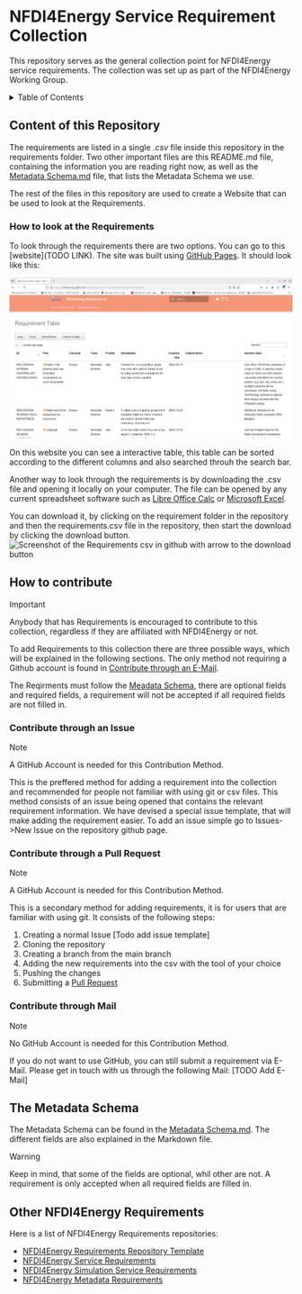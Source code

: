 # NFDI4Energy Service Requirement Collection

This repository serves as the general collection point for NFDI4Energy service requirements.
The collection was set up as part of the NFDI4Energy Working Group.

<!-- TABLE OF CONTENTS -->
<details>
  <summary>Table of Contents</summary>
  <ol>
    <li>
      <a href="#content-of-this-repository">Content of this Repository</a>
      <ul>
        <li><a href="#how-to-look-at-the-requirements">How to look at the Requirements</a></li>
      </ul>
    </li>
    <li>
      <a href="#how-to-contribute">How to contribute</a>
      <ul>
        <li><a href="#contribute-through-an-issue">Contribute through an Issue</a></li>
        <li><a href="#contribute-through-a-pull-request">Contribute through a Pull Request</a></li>
        <li><a href="#contribute-through-mail">Contribute through a Mail</a></li>
      </ul>
    </li>
    <li><a href="#the-metadata-schema">The Metadata Schema</a></li>
  </ol>
</details>

## Content of this Repository

The requirements are listed in a single *.csv* file inside this repository in the requirements folder. 
Two other important files are this README.md file, containing the information you are reading right now,
as well as the [Metadata Schema.md](./docs/content/requirements_metadata_schema.md) file, that lists the Metadata Schema we use.

The rest of the files in this repository are used to create a Website that can be used to look at the Requirements.

### How to look at the Requirements

To look through the requirements there are two options.
You can go to this [website](TODO LINK). The site was built using [GitHub Pages](https://pages.github.com/). It should look like this:


![Screenshot of the Requirements Website with example test data](/docs/img/Screenshot_Website.png?raw=true "Screenshot of the Website with Example Data")

On this website you can see a interactive table, this table can be sorted according to the different columns and also searched throuh the search bar.

Another way to look through the requirements is by downloading the .csv file and opening it locally on your computer.
The file can be opened by any current spreadsheet software such as [Libre Office Calc](https://de.libreoffice.org/discover/calc/) or [Microsoft Excel](https://www.microsoft.com/de-de/microsoft-365/excel?market=de).

You can download it, by clicking on the requirement folder in the repository and then the requirements.csv file in the repository, then start the download by clicking the download button.
![Screenshot of the Requirements csv in github with arrow to the download button](/docs/content/Screenshot_Github_Download.png?raw=true "Screenshot of the Github page of the csv")

## How to contribute

>[!IMPORTANT]
>Anybody that has Requirements is encouraged to contribute to this collection, regardless if they are affiliated with NFDI4Energy or not.

To add Requirements to this collection there are three possible ways, which will be explained in the following sections. The only method not requiring a Github account is found in <a href="#contribute-through-an-email">Contribute through an E-Mail</a>.

The Reqirments must follow the [Meadata Schema](#the-metadata-schema), there are optional fields and required fields, a requirement will not be accepted if all required fields are not filled in.

### Contribute through an Issue

>[!NOTE]
>A GitHub Account is needed for this Contribution Method.

This is the preffered method for adding a requirement into the collection and recommended for people not familiar with using git or csv files.
This method consists of an issue being opened that contains the relevant requirement information. We have devised a special issue template, that will make adding the requirement easier.
To add an issue simple go to Issues->New Issue on the repository github page.

### Contribute through a Pull Request

>[!NOTE]
>A GitHub Account is needed for this Contribution Method.

This is a secondary method for adding requirements, it is for users that are familiar with using git.
It consists of the following steps:

1. Creating a normal Issue [Todo add issue template]
2. Cloning the repository
3. Creating a branch from the main branch
4. Adding the new requirements into the csv with the tool of your choice
5. Pushing the changes
6. Submitting a [Pull Request](https://docs.github.com/en/pull-requests/collaborating-with-pull-requests/proposing-changes-to-your-work-with-pull-requests/creating-a-pull-request)

### Contribute through Mail
>[!NOTE]
>No GitHub Account is needed for this Contribution Method.

If you do not want to use GitHub, you can still submit a requirement via E-Mail.
Please get in touch with us through the following Mail:
[TODO Add E-Mail]

## The Metadata Schema

The Metadata Schema can be found in the [Metadata Schema.md](./docs/content/requirements_metadata_schema.md).
The different fields are also explained in the Markdown file.

>[!WARNING]
>Keep in mind, that some of the fields are optional, whil other are not. A requirement is only accepted when all required fields are filled in.

## Other NFDI4Energy Requirements

Here is a list of NFDI4Energy Requirements repositories:

- [NFDI4Energy Requirements Repository Template](https://github.com/NFDI4Energy/requirements_template)
- [NFDI4Energy Service Requirements](https://github.com/NFDI4Energy/nfdi4energy-service-requirements)
- [NFDI4Energy Simulation Service Requirements](https://github.com/NFDI4Energy/simulation-service-requirements)
- [NFDI4Energy Metadata Requirements](https://github.com/NFDI4Energy/metadata-requirements)
